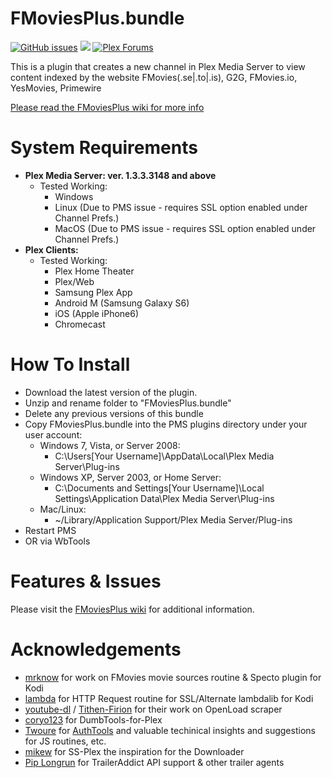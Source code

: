 FMoviesPlus.bundle
===================
[![GitHub issues](https://img.shields.io/github/issues/coder-alpha/FMoviesPlus.bundle.svg?style=flat)](https://github.com/coder-alpha/FMoviesPlus.bundle/issues) 
[![](https://img.shields.io/github/release/coder-alpha/FMoviesPlus.bundle.svg?style=flat)](https://github.com/coder-alpha/FMoviesPlus.bundle/releases)
[![Plex Forums](https://img.shields.io/badge/Plex%20Forums-FMoviesPlus-E5A00D.svg?style=flat)](https://github.com/coder-alpha/FMoviesPlus.bundle/wiki)

This is a plugin that creates a new channel in Plex Media Server to view content indexed by the website FMovies(.se|.to|.is), G2G, FMovies.io, YesMovies, Primewire

[Please read the FMoviesPlus wiki for more info](https://github.com/coder-alpha/FMoviesPlus.bundle/wiki)

System Requirements
===================

- **Plex Media Server: ver. 1.3.3.3148 and above**
	- Tested Working:
		- Windows
		- Linux (Due to PMS issue - requires SSL option enabled under Channel Prefs.)
		- MacOS (Due to PMS issue - requires SSL option enabled under Channel Prefs.)
- **Plex Clients:**
	- Tested Working:
		- Plex Home Theater
		- Plex/Web
		- Samsung Plex App
		- Android M (Samsung Galaxy S6)
		- iOS (Apple iPhone6)
		- Chromecast

How To Install
==============

- Download the latest version of the plugin.
- Unzip and rename folder to "FMoviesPlus.bundle"
- Delete any previous versions of this bundle
- Copy FMoviesPlus.bundle into the PMS plugins directory under your user account:
	- Windows 7, Vista, or Server 2008:
		- C:\Users[Your Username]\AppData\Local\Plex Media Server\Plug-ins
	- Windows XP, Server 2003, or Home Server:
		- C:\Documents and Settings[Your Username]\Local Settings\Application Data\Plex Media Server\Plug-ins
	- Mac/Linux:
        - ~/Library/Application Support/Plex Media Server/Plug-ins
- Restart PMS
- OR via WbTools

Features & Issues
=================
Please visit the [FMoviesPlus wiki](https://github.com/coder-alpha/FMoviesPlus.bundle/wiki) for additional information.

Acknowledgements
================
- [mrknow](https://github.com/mrknow) for work on FMovies movie sources routine & Specto plugin for Kodi
- [lambda](https://github.com/lambda81) for HTTP Request routine for SSL/Alternate lambdalib for Kodi
- [youtube-dl](https://github.com/rg3/youtube-dl) / [Tithen-Firion](https://github.com/Tithen-Firion) for their work on OpenLoad scraper
- [coryo123](https://forums.plex.tv/discussion/194503) for DumbTools-for-Plex
- [Twoure](https://github.com/Twoure) for [AuthTools](https://github.com/Twoure/KissNetwork.bundle) and valuable techinical insights and suggestions for JS routines, etc.
- [mikew](https://github.com/mikew) for SS-Plex the inspiration for the Downloader
- [Pip Longrun](https://github.com/piplongrun) for TrailerAddict API support & other trailer agents